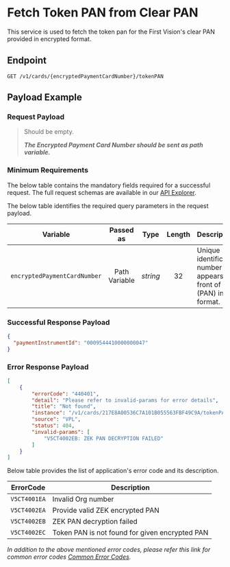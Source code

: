 # Fetch Token PAN from Clear PAN

This service is used to fetch the token pan for the First Vision's clear PAN provided in encrypted format.

## Endpoint

`GET /v1/cards/{encryptedPaymentCardNumber}/tokenPAN`

## Payload Example

### Request Payload

>Should be empty. 
>
>***The Encrypted Payment Card Number should be sent as path variable.***

### Minimum Requirements

The below table contains the mandatory fields required for a successful request. The full request schemas are available in our [API Explorer](../api/?type=get&path=/v1/cards/{encryptedPaymentCardNumber}/tokenPAN).

The below table identifies the required query parameters in the request payload.

| Variable | Passed as | Type | Length | Description/Values |
| -------- | :-------: | :--: | :------------: | ------------------ |
| `encryptedPaymentCardNumber` | Path Variable | *string* | 32 | Unique identification number that appears on the front of the card (PAN) in encrypted format. |

### Successful Response Payload

```json
{
  "paymentInstrumentId": "0009544410000000047"
}
```
### Error Response Payload

```json
[
    {
        "errorCode": "440401",
        "detail": "Please refer to invalid-params for error details",
        "title": "Not found",
        "instance": "/v1/cards/217E8A00536C7A101B055563FBF49C9A/tokenPAN",
        "source": "VPL",
        "status": 404,
        "invalid-params": [
            "V5CT4002EB: ZEK PAN DECRYPTION FAILED"
        ]
    }
]
```

Below table provides the list of application's error code and its description.

| ErrorCode |  Description |
| --------  | ------------------ |
|`V5CT4001EA` | Invalid Org number |
|`V5CT4002EA` | Provide valid ZEK encrypted PAN |
|`V5CT4002EB` | ZEK PAN decryption failed |
|`V5CT4002EC` | Token PAN is not found for given encrypted PAN |

*In addition to the above mentioned error codes, please refer this link for common error codes [Common Error Codes](?path=docs/Common_Error_Code.md).*